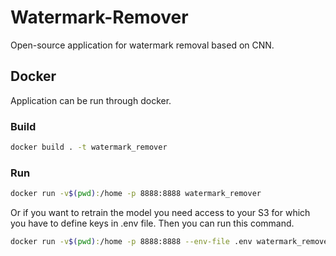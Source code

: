 # Watermark-Remover

Open-source application for watermark removal based on CNN. 









## Docker

Application can be run through docker. 

### Build

```bash
docker build . -t watermark_remover
```

### Run

```bash
docker run -v$(pwd):/home -p 8888:8888 watermark_remover
```

Or if you want to retrain the model you need access to your S3 for which you have to define keys in .env file. Then you can run this command. 

```bash
docker run -v$(pwd):/home -p 8888:8888 --env-file .env watermark_remover .env
```